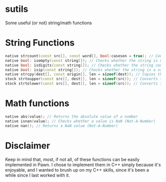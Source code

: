 # sutils
Some useful (or not) string/math functions

# String Functions
```cpp
native strcount(const src[], const word[], bool:casesen = true); // Counts how many occurrences of a word are in a string
native bool: isempty(const string[]); // Checks whether the string is null/empty
native bool: isdigits(const string[]); // Checks whether the string contains only numbers/digits
native bool: isip(const string[]); // Checks whether the string is a valid IP address
native strcpy(dest[], const origin[], len = sizeof(dest)); // Copies the string into another string
stock strtoupper(const src[], dest[], len = sizeof(src)); // Converts the string to uppercase
stock strtolower(const src[], dest[], len = sizeof(src)); // Converts the string to lowercase
```

# Math functions
```cpp
native abs(value); // Returns the absolute value of a number
native isnan(value); // Checks whether a value is NaN (Not-A-Number)
native nan(); // Returns a NaN value (Not-A-Number)
```

# Disclaimer
Keep in mind that, most, if not all, of these functions can be easily implemented in Pawn. I chose to implement them in C++ simply because it's enjoyable, and I wanted to brush up on my C++ skills, since it's been a while since I last worked with it.
